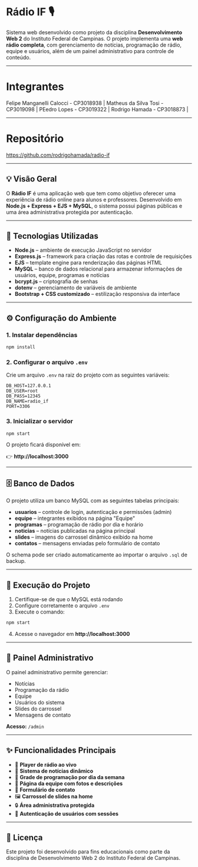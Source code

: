 # Rádio IF 🎙️

Sistema web desenvolvido como projeto da disciplina **Desenvolvimento Web 2** do Instituto Federal de Campinas. O projeto implementa uma **web rádio completa**, com gerenciamento de notícias, programação de rádio, equipe e usuários, além de um painel administrativo para controle de conteúdo.

---

# Integrantes

Felipe Manganelli Calocci - CP3018938 | 
Matheus da Silva Tosi - CP3019098 | 
PEedro Lopes - CP3019322 | 
Rodrigo Hamada - CP3018873 | 

---

# Repositório

https://github.com/rodrigohamada/radio-if

---

## 💡 Visão Geral

O **Rádio IF** é uma aplicação web que tem como objetivo oferecer uma experiência de rádio online para alunos e professores. Desenvolvido em **Node.js + Express + EJS + MySQL**, o sistema possui páginas públicas e uma área administrativa protegida por autenticação.

---

## 🧰 Tecnologias Utilizadas

- **Node.js** – ambiente de execução JavaScript no servidor
- **Express.js** – framework para criação das rotas e controle de requisições
- **EJS** – template engine para renderização das páginas HTML
- **MySQL** – banco de dados relacional para armazenar informações de usuários, equipe, programas e notícias
- **bcrypt.js** – criptografia de senhas
- **dotenv** – gerenciamento de variáveis de ambiente
- **Bootstrap + CSS customizado** – estilização responsiva da interface

---

## ⚙️ Configuração do Ambiente

### 1. Instalar dependências
```bash
npm install
```

### 2. Configurar o arquivo `.env`

Crie um arquivo `.env` na raiz do projeto com as seguintes variáveis:
```env
DB_HOST=127.0.0.1
DB_USER=root
DB_PASS=12345
DB_NAME=radio_if
PORT=3306
```

### 3. Inicializar o servidor
```bash
npm start
```

O projeto ficará disponível em:

👉 **http://localhost:3000**

---

## 🗄️ Banco de Dados

O projeto utiliza um banco MySQL com as seguintes tabelas principais:

- **usuarios** – controle de login, autenticação e permissões (admin)
- **equipe** – integrantes exibidos na página "Equipe"
- **programas** – programação de rádio por dia e horário
- **noticias** – notícias publicadas na página principal
- **slides** – imagens do carrossel dinâmico exibido na home
- **contatos** – mensagens enviadas pelo formulário de contato

O schema pode ser criado automaticamente ao importar o arquivo `.sql` de backup.

---

## 🚀 Execução do Projeto

1. Certifique-se de que o MySQL está rodando
2. Configure corretamente o arquivo `.env`
3. Execute o comando:
```bash
npm start
```

4. Acesse o navegador em **http://localhost:3000**

---

## 🔐 Painel Administrativo

O painel administrativo permite gerenciar:

- Notícias
- Programação da rádio
- Equipe
- Usuários do sistema
- Slides do carrossel
- Mensagens de contato

**Acesso:** `/admin`

---

## ✨ Funcionalidades Principais

- 🎵 **Player de rádio ao vivo**
- 📰 **Sistema de notícias dinâmico**
- 📅 **Grade de programação por dia da semana**
- 👥 **Página da equipe com fotos e descrições**
- 📧 **Formulário de contato**
- 🖼️ **Carrossel de slides na home**
- 🔒 **Área administrativa protegida**
- 🔑 **Autenticação de usuários com sessões**

---

## 📄 Licença

Este projeto foi desenvolvido para fins educacionais como parte da disciplina de Desenvolvimento Web 2 do Instituto Federal de Campinas.




